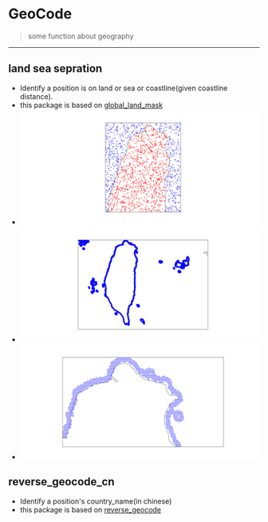 # GeoCode

> some function about geography

---

## land sea sepration

+ Identify a position is on land or sea or coastline(given coastline distance).
+ this package is based on [global_land_mask](https://github.com/toddkarin/global-land-mask)
+ ![](./land_sea_sep/result/land_sea.png)
+ ![](./land_sea_sep/result/coastline.png)
+ ![](./land_sea_sep/result/coastline_1.png)

## reverse_geocode_cn

+ Identify a position's country_name(in chinese)
+ this package is based on  [reverse_geocode](https://pypi.org/project/reverse-geocode/1.0/)
